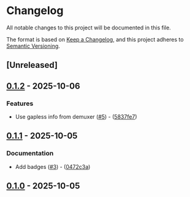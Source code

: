# Changelog

All notable changes to this project will be documented in this file.

The format is based on [Keep a Changelog](https://keepachangelog.com/en/1.0.0/),
and this project adheres to [Semantic Versioning](https://semver.org/spec/v2.0.0.html).

## [Unreleased]

## [0.1.2](https://github.com/aschey/symphonia-adapters/compare/symphonia-adapter-fdk-aac-v0.1.1..symphonia-adapter-fdk-aac-v0.1.2) - 2025-10-06

### Features

- Use gapless info from demuxer ([#5](https://github.com/aschey/symphonia-adapters/issues/5)) - ([5837fe7](https://github.com/aschey/symphonia-adapters/commit/5837fe7c5e54a1f2d660f840f3e7517919eee801))


## [0.1.1](https://github.com/aschey/symphonia-adapters/compare/symphonia-adapter-fdk-aac-v0.1.0..symphonia-adapter-fdk-aac-v0.1.1) - 2025-10-05

### Documentation

- Add badges ([#3](https://github.com/aschey/symphonia-adapters/issues/3)) - ([0472c3a](https://github.com/aschey/symphonia-adapters/commit/0472c3a0571fcac8eccccfc659a0e1d605854bf4))


## [0.1.0](https://github.com/aschey/symphonia-adapters/releases/tag/symphonia-adapter-fdk-aac-v0.1.0) - 2025-10-05
